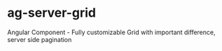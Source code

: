 # ag-server-grid
Angular Component - Fully customizable Grid with important difference, server side pagination
